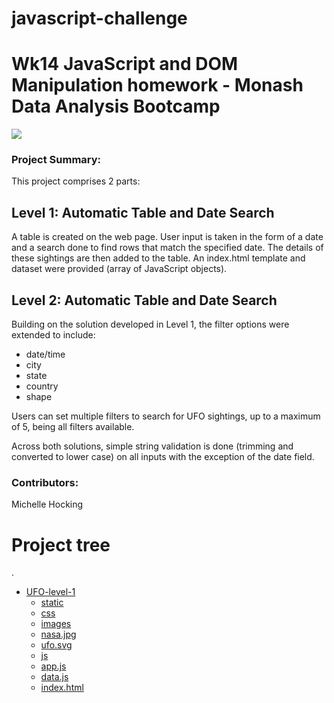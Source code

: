 # javascript-challenge
Wk14 JavaScript and DOM Manipulation homework - Monash Data Analysis Bootcamp
=============================================================================
![](https://static.thenounproject.com/png/15819-200.png)

### Project Summary:

This project comprises 2 parts:
## Level 1: Automatic Table and Date Search 
A table is created on the web page.  User input is taken in the form of a date and a search done to find rows that match the specified date.  The details of these sightings are then added to the table.  An index.html template and dataset were provided (array of JavaScript objects).  


## Level 2: Automatic Table and Date Search 
Building on the solution developed in Level 1, the filter options were extended to include:
+ date/time
+ city
+ state
+ country
+ shape

Users can set multiple filters to search for UFO sightings, up to a maximum of 5, being all filters available.

Across both solutions, simple string validation is done (trimming and converted to lower case) on all inputs with the exception of the date field.

### Contributors:
Michelle Hocking

# Project tree

.
 * [UFO-level-1](./UFO-level-1)
   * [static](./UFO-level-1/static)
    * [css](./UFO-level-1/static/css)
    * [images](.UFO-level-1/static/images)
     * [nasa.jpg](./UFO-level-1/static/images/nasa.jpeg)
     * [ufo.svg](./UFO-level-1/static/imagesufo.svg)
    * [js](./UFO-level-1/static/js)
     * [app.js](./UFO-level-1/static/js/app.js)
     * [data.js](./UFO-level-1/static/js/data.js)
   * [index.html](./UFO-level-1/index.html)
